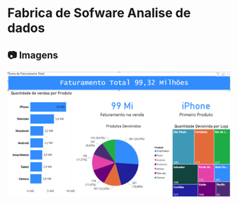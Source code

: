 # Fabrica de Sofware Analise de dados

## 📷 Imagens



![BI](https://github.com/LeviAdler05/Fabrica-de-software1.0/blob/main/Desafio%20final/PowerBI/Captura%20de%20Tela%20(65).png?raw=true)

